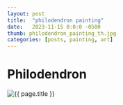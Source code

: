 ```yaml
---
layout: post
title:  "philodendron painting"
date:   2023-11-15 0:0:0 -0500
thumb: philodendron_painting_th.jpg
categories: [posts, painting, art]
---
```


# Philodendron

<img class="img img__post" src="{{ site.base_img_path }}philodendron_painting.jpg" alt="{{ page.title }}" />
